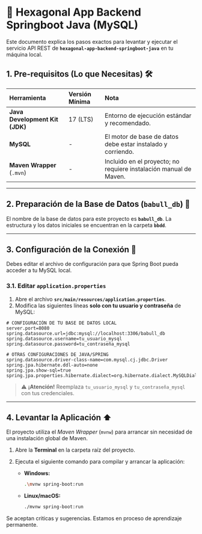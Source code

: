 # 🚀 Hexagonal App Backend Springboot Java (MySQL)

Este documento explica los pasos exactos para levantar y ejecutar el servicio API REST de **`hexagonal-app-backend-springboot-java`** en tu máquina local.

## 1\. Pre-requisitos (Lo que Necesitas) 🛠️

| Herramienta | Versión Mínima | Nota |
| :--- | :--- | :--- |
| **Java Development Kit (JDK)** | 17 (LTS) | Entorno de ejecución estándar y recomendado. |
| **MySQL** | - | El motor de base de datos debe estar instalado y corriendo. |
| **Maven Wrapper** (`.mvn`) | - | Incluido en el proyecto; no requiere instalación manual de Maven. |

-----

## 2\. Preparación de la Base de Datos (`babull_db`) 💾

El nombre de la base de datos para este proyecto es **`babull_db`**. La estructura y los datos iniciales se encuentran en la carpeta **`bbdd`**.

-----

## 3\. Configuración de la Conexión 🔗

Debes editar el archivo de configuración para que Spring Boot pueda acceder a tu MySQL local.

### 3.1. Editar `application.properties`

1.  Abre el archivo **`src/main/resources/application.properties`**.
2.  Modifica las siguientes líneas **solo con tu usuario y contraseña** de MySQL:

<!-- end list -->

```properties
# CONFIGURACIÓN DE TU BASE DE DATOS LOCAL
server.port=8080
spring.datasource.url=jdbc:mysql://localhost:3306/babull_db
spring.datasource.username=tu_usuario_mysql
spring.datasource.password=tu_contraseña_mysql

# OTRAS CONFIGURACIONES DE JAVA/SPRING
spring.datasource.driver-class-name=com.mysql.cj.jdbc.Driver
spring.jpa.hibernate.ddl-auto=none
spring.jpa.show-sql=true
spring.jpa.properties.hibernate.dialect=org.hibernate.dialect.MySQLDialect
```

> ⚠️ **¡Atención\!** Reemplaza `tu_usuario_mysql` y `tu_contraseña_mysql` con tus credenciales.

-----

## 4\. Levantar la Aplicación ⬆️

El proyecto utiliza el *Maven Wrapper* (`mvnw`) para arrancar sin necesidad de una instalación global de Maven.

1.  Abre la **Terminal** en la carpeta raíz del proyecto.

2.  Ejecuta el siguiente comando para compilar y arrancar la aplicación:

      * **Windows:**
        ```bash
        .\mvnw spring-boot:run
        ```
      * **Linux/macOS:**
        ```bash
        ./mvnw spring-boot:run
        ```
Se aceptan criticas y sugerencias. Estamos en proceso de aprendizaje permanente.
